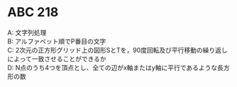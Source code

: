 # ABC 218

A: 文字列処理  
B: アルファベット順でP番目の文字  
C: 2次元の正方形グリッド上の図形SとTを，90度回転及び平行移動の繰り返しによって一致させることができるか  
D: N点のうち4つを頂点とし、全ての辺がx軸またはy軸に平行であるような長方形の数
